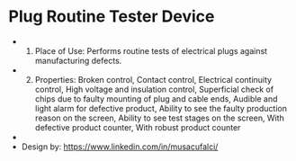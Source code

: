 # Plug Routine Tester Device

- 1) Place of Use: Performs routine tests of electrical plugs against manufacturing defects.
- 2) Properties: Broken control, Contact control, Electrical continuity control, High voltage and insulation control, Superficial check of chips due to faulty mounting of plug and cable ends, Audible and light alarm for defective product, Ability to see the faulty production reason on the screen, Ability to see test stages on the screen, With defective product counter, With robust product counter
- 
- Design by: https://www.linkedin.com/in/musacufalci/
